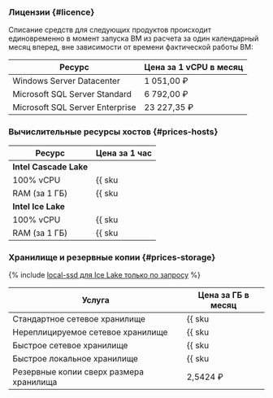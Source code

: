 ### Лицензии {#licence}

Списание средств для следующих продуктов происходит единовременно в момент запуска ВМ из расчета за один календарный месяц вперед, вне зависимости от времени фактической работы ВМ:

Ресурс | Цена за 1 vCPU в месяц
--- | ---
Windows Server Datacenter | 1 051,00 ₽
Microsoft SQL Server Standard | 6 792,00 ₽
Microsoft SQL Server Enterprise | 23 227,35 ₽

### Вычислительные ресурсы хостов {#prices-hosts}

| Ресурс        | Цена за 1 час                                      |
|---------------|----------------------------------------------------|
| **Intel Cascade Lake**                                             |
| 100% vCPU     | {{ sku|RUB|mdb.cluster.mssql.v2.cpu.c100|string }} |
| RAM (за 1 ГБ) | {{ sku|RUB|mdb.cluster.mssql.v2.ram|string }}      |
| **Intel Ice Lake**                                                 |
| 100% vCPU     | {{ sku|RUB|mdb.cluster.mssql.v3.cpu.c100|string }} |
| RAM (за 1 ГБ) | {{ sku|RUB|mdb.cluster.mssql.v3.ram|string }}      |

### Хранилище и резервные копии {#prices-storage}

{% include [local-ssd для Ice Lake только по запросу](../../_includes/ice-lake-local-ssd-note.md) %}

| Услуга                                  | Цена за ГБ в месяц                                                     |
|-----------------------------------------|------------------------------------------------------------------------|
| Стандартное сетевое хранилище           | {{ sku|RUB|mdb.cluster.network-hdd.mssql|month|string }}               |
| Нереплицируемое сетевое хранилище       | {{ sku|RUB|mdb.cluster.network-ssd-nonreplicated.mssql|month|string }} |
| Быстрое сетевое хранилище               | {{ sku|RUB|mdb.cluster.network-nvme.mssql|month|string }}              |
| Быстрое локальное хранилище             | {{ sku|RUB|mdb.cluster.local-nvme.mssql|month|string }}                |
| Резервные копии сверх размера хранилища | 2,5424 ₽                                                               |
